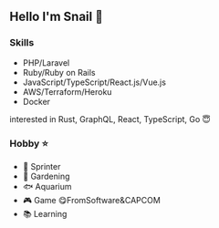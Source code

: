 ## Hello I'm Snail 🐚

### Skills 
- PHP/Laravel
- Ruby/Ruby on Rails
- JavaScript/TypeScript/React.js/Vue.js
- AWS/Terraform/Heroku
- Docker

interested in Rust, GraphQL, React, TypeScript, Go 😇

### Hobby ⭐
- 🏃 Sprinter 
- 🍅 Gardening 
- 🐟 Aquarium 
- 🎮 Game    😋FromSoftware&CAPCOM
- 📚 Learning 
